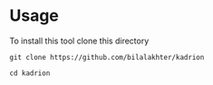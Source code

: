 # Usage

To install this tool clone this directory

    git clone https://github.com/bilalakhter/kadrion

    cd kadrion
